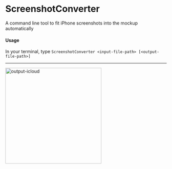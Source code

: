 # ScreenshotConverter
A command line tool to fit iPhone screenshots into the mockup automatically

#### Usage

In your terminal, type
`ScreenshotConverter <input-file-path> [<output-file-path>]`

-----------------
    
<img width="300" alt="output-icloud" src="https://cloud.githubusercontent.com/assets/4215068/24383525/faf042f0-138f-11e7-8938-3dc62887c057.png">
